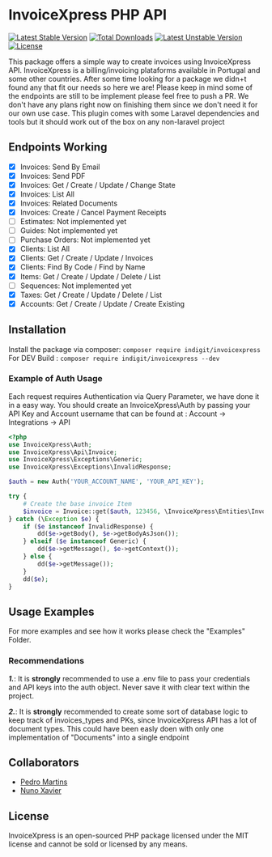# InvoiceXpress PHP API

[![Latest Stable Version](https://poser.pugx.org/indigit/invoicexpress/v)](//packagist.org/packages/indigit/invoicexpress) [![Total Downloads](https://poser.pugx.org/indigit/invoicexpress/downloads)](//packagist.org/packages/indigit/invoicexpress) [![Latest Unstable Version](https://poser.pugx.org/indigit/invoicexpress/v/unstable)](//packagist.org/packages/indigit/invoicexpress) [![License](https://poser.pugx.org/indigit/invoicexpress/license)](//packagist.org/packages/indigit/invoicexpress)

This package offers a simple way to create invoices using InvoiceXpress API. InvoiceXpress is a billing/invoicing plataforms available in Portugal and some other countries.
After some time looking for a package we didn+t found any that fit our needs so here we are!
Please keep in mind some of the endpoints are still to be implement please feel free to push a PR. We don't have any plans right now on finishing them since we don't need it for our own use case.
This plugin comes with some Laravel dependencies and tools but it should work out of the box on any non-laravel project

## Endpoints Working

- [x] Invoices: Send By Email
- [x] Invoices: Send PDF
- [x] Invoices: Get / Create / Update / Change State
- [x] Invoices: List All
- [x] Invoices: Related Documents
- [x] Invoices: Create / Cancel Payment Receipts
- [ ] Estimates: Not implemented yet
- [ ] Guides: Not implemented yet
- [ ] Purchase Orders: Not implemented yet
- [x] Clients: List All
- [x] Clients: Get / Create / Update / Invoices
- [x] Clients: Find By Code / Find by Name
- [x] Items: Get / Create / Update / Delete / List
- [ ] Sequences: Not implemented yet
- [x] Taxes: Get / Create / Update / Delete / List
- [x] Accounts: Get / Create / Update / Create Existing

## Installation

Install the package via composer: `composer require indigit/invoicexpress`
For DEV Build : `composer require indigit/invoicexpress --dev`

### Example of Auth Usage

Each request requires Authentication via Query Parameter, we have done it in a easy way.
You should create an InvoiceXpress\Auth by passing your API Key and Account username that can be found at : Account -> Integrations -> API

```php
<?php
use InvoiceXpress\Auth;
use InvoiceXpress\Api\Invoice;
use InvoiceXpress\Exceptions\Generic;
use InvoiceXpress\Exceptions\InvalidResponse;

$auth = new Auth('YOUR_ACCOUNT_NAME', 'YOUR_API_KEY');

try {
    # Create the base invoice Item
    $invoice = Invoice::get($auth, 123456, \InvoiceXpress\Entities\Invoice::DOCUMENT_TYPE_INVOICE);
} catch (\Exception $e) {
    if ($e instanceof InvalidResponse) {
        dd($e->getBody(), $e->getBodyAsJson());
    } elseif ($e instanceof Generic) {
        dd($e->getMessage(), $e->getContext());
    } else {
        dd($e->getMessage());
    }
    dd($e);
}
```

## Usage Examples

For more examples and see how it works please check the "Examples" Folder.

### Recommendations

***1.***: It is **strongly** recommended to use a .env file to pass your credentials and API keys into the auth object. Never save it with clear text within the project.

***2.***: It is **strongly** recommended to create some sort of database logic to keep track of invoices_types and PKs, since InvoiceXpress API has a lot of document types. This could have been easly doen with only one implementation of "Documents" into a single endpoint


## Collaborators
- [Pedro Martins](https://github.com/indigitpt)
- [Nuno Xavier](https://github.com/mrnsane)

## License

InvoiceXpress is an open-sourced PHP package licensed under the MIT license and cannot be sold or licensed by any means.

